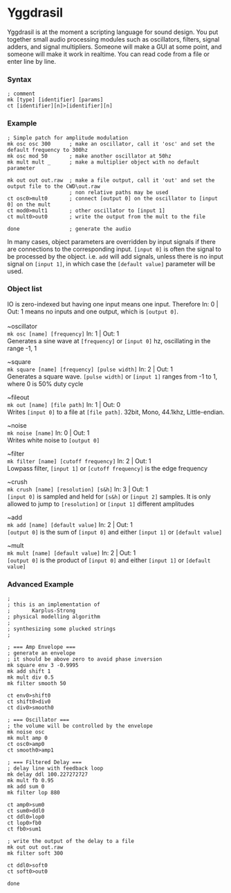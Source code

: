 # Yggdrasil
Yggdrasil is at the moment a scripting language for sound design. You put together small audio processing modules such as oscillators, filters, signal adders, and signal multipliers. Someone will make a GUI at some point, and someone will make it work in realtime. You can read code from a file or enter line by line.
### Syntax
`; comment` <br />
`mk [type] [identifier] [params]` <br />
`ct [identifier][n]>[identifier][n]` <br />
### Example
```
; Simple patch for amplitude modulation
mk osc osc 300      ; make an oscillator, call it 'osc' and set the default frequency to 300hz
mk osc mod 50       ; make another oscillator at 50hz
mk mult mult _      ; make a multiplier object with no default parameter

mk out out out.raw  ; make a file output, call it 'out' and set the output file to the CWD\out.raw
                    ; non relative paths may be used
ct osc0>mult0       ; connect [output 0] on the oscillator to [input 0] on the mult
ct mod0>mult1       ; other oscillator to [input 1]
ct mult0>out0       ; write the output from the mult to the file

done                ; generate the audio
```
In many cases, object parameters are overridden by input signals if there are connections to the corresponding input. `[input 0]` is often the signal to be processed by the object. i.e. `add` will add signals, unless there is no input signal on `[input 1]`, in which case the `[default value]` parameter will be used.
### Object list
IO is zero-indexed but having one input means one input. Therefore In: 0 | Out: 1 means no inputs and one output, which is `[output 0]`. <br /> <br />
~oscillator <br />
`mk osc [name] [frequency]` In: 1 | Out: 1 <br />
Generates a sine wave at `[frequency]` or `[input 0]` hz, oscillating in the range -1, 1 <br />

~square <br />
`mk square [name] [frequency] [pulse width]` In: 2 | Out: 1 <br />
Generates a square wave. `[pulse width]` or `[input 1]` ranges from -1 to 1, where 0 is 50% duty cycle <br />

~fileout <br />
`mk out [name] [file path]` In: 1 | Out: 0 <br />
Writes `[input 0]` to a file at `[file path]`. 32bit, Mono, 44.1khz, Little-endian. <br />

~noise <br />
`mk noise [name]` In: 0 | Out: 1 <br />
Writes white noise to `[output 0]` <br />

~filter <br />
`mk filter [name] [cutoff frequency]` In: 2 | Out: 1 <br />
Lowpass filter, `[input 1]` or `[cutoff frequency]` is the edge frequency <br />

~crush <br />
`mk crush [name] [resolution] [s&h]` In: 3 | Out: 1 <br />
 `[input 0]` is sampled and held for `[s&h]` or `[input 2]` samples. It is only allowed to jump to `[resolution]` or `[input 1]` different amplitudes <br />

~add <br />
`mk add [name] [default value]` In: 2 | Out: 1 <br />
`[output 0]` is the sum of `[input 0]` and either `[input 1]` or `[default value]` <br />

~mult <br />
`mk mult [name] [default value]` In: 2 | Out: 1 <br />
`[output 0]` is the product of `[input 0]` and either `[input 1]` or `[default value]` <br />
### Advanced Example
```
;
; this is an implementation of
;       Karplus-Strong
; physical modelling algorithm
;
; synthesizing some plucked strings
;

; === Amp Envelope ===
; generate an envelope
; it should be above zero to avoid phase inversion
mk square env 3 -0.9995
mk add shift 1
mk mult div 0.5
mk filter smooth 50

ct env0>shift0
ct shift0>div0
ct div0>smooth0

; === Oscillator ===
; the volume will be controlled by the envelope
mk noise osc
mk mult amp 0
ct osc0>amp0
ct smooth0>amp1

; === Filtered Delay ===
; delay line with feedback loop
mk delay ddl 100.227272727
mk mult fb 0.95
mk add sum 0
mk filter lop 880

ct amp0>sum0
ct sum0>ddl0
ct ddl0>lop0
ct lop0>fb0
ct fb0>sum1

; write the output of the delay to a file
mk out out out.raw
mk filter soft 300

ct ddl0>soft0
ct soft0>out0

done
```
